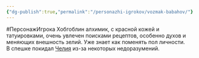 ```yaml
---
{"dg-publish":true,"permalink":"/personazhi-igrokov/vozmak-babahov/"}
---
```


#ПерсонажИгрока
Хобгоблин алхимик, с красной кожей и татуировками, очень увлечен поисками рецептов,  особенно духов и меняющих внешность зелий. Уже знает как поменять пол личности.  
В спешке покидал [Челия](Челия.md) из-за некоторых недоразумений.
